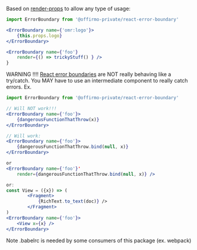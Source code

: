 Based on [render-props](https://github.com/donavon/render-props) to allow any type of usage:



```jsx
import ErrorBoundary from '@offirmo-private/react-error-boundary'

<ErrorBoundary name={'omr:logo'}>
	{this.props.logo}
</ErrorBoundary>

<ErrorBoundary name={'foo'}
	render={() => trickyStuff() } />
}
```


WARNING !!!!
[React error boundaries](https://fb.me/react-error-boundaries) are NOT really behaving like a try/catch.
You MAY have to use an intermediate component to really catch errors. Ex.

```jsx
import ErrorBoundary from '@offirmo-private/react-error-boundary'

// Will NOT work!!!
<ErrorBoundary name={'foo'}>
	{dangerousFunctionThatThrow(x)}
</ErrorBoundary>

// Will work:
<ErrorBoundary name={'foo'}>
	{dangerousFunctionThatThrow.bind(null, x)}
</ErrorBoundary>

or
<ErrorBoundary name={'foo'}'
	render={dangerousFunctionThatThrow.bind(null, x)} />

or:
const View = ({x}) => (
		<Fragment>
			{RichText.to_text(doc)} />
		</Fragment>
)
<ErrorBoundary name={'foo'}>
	<View x={x} />
</ErrorBoundary>
```


Note .babelrc is needed by some consumers of this package (ex. webpack)
